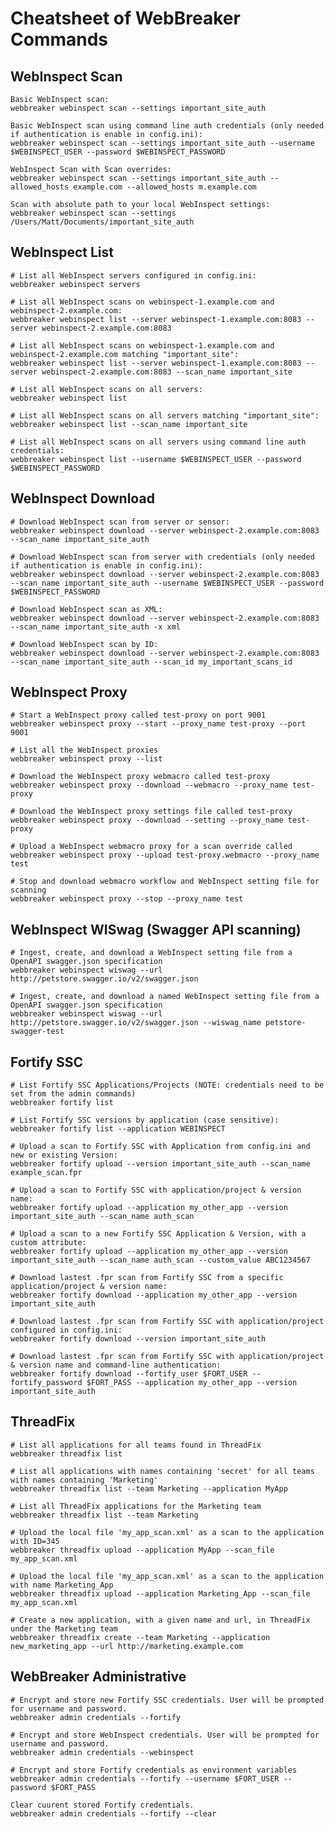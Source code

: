 # Cheatsheet of WebBreaker Commands

## WebInspect Scan

    Basic WebInspect scan:
    webbreaker webinspect scan --settings important_site_auth

    Basic WebInspect scan using command line auth credentials (only needed if authentication is enable in config.ini):
    webbreaker webinspect scan --settings important_site_auth --username $WEBINSPECT_USER --password $WEBINSPECT_PASSWORD

    WebInspect Scan with Scan overrides:
    webbreaker webinspect scan --settings important_site_auth --allowed_hosts example.com --allowed_hosts m.example.com

    Scan with absolute path to your local WebInspect settings:
    webbreaker webinspect scan --settings /Users/Matt/Documents/important_site_auth
    
## WebInspect List
    # List all WebInspect servers configured in config.ini:
    webbreaker webinspect servers

    # List all WebInspect scans on webinspect-1.example.com and webinspect-2.example.com:
    webbreaker webinspect list --server webinspect-1.example.com:8083 --server webinspect-2.example.com:8083

    # List all WebInspect scans on webinspect-1.example.com and webinspect-2.example.com matching "important_site":
    webbreaker webinspect list --server webinspect-1.example.com:8083 --server webinspect-2.example.com:8083 --scan_name important_site

    # List all WebInspect scans on all servers:
    webbreaker webinspect list

    # List all WebInspect scans on all servers matching "important_site":
    webbreaker webinspect list --scan_name important_site

    # List all WebInspect scans on all servers using command line auth credentials:
    webbreaker webinspect list --username $WEBINSPECT_USER --password $WEBINSPECT_PASSWORD

## WebInspect Download

    # Download WebInspect scan from server or sensor:
    webbreaker webinspect download --server webinspect-2.example.com:8083 --scan_name important_site_auth

    # Download WebInspect scan from server with credentials (only needed if authentication is enable in config.ini):
    webbreaker webinspect download --server webinspect-2.example.com:8083 --scan_name important_site_auth --username $WEBINSPECT_USER --password $WEBINSPECT_PASSWORD

    # Download WebInspect scan as XML:
    webbreaker webinspect download --server webinspect-2.example.com:8083 --scan_name important_site_auth -x xml

    # Download WebInspect scan by ID:
    webbreaker webinspect download --server webinspect-2.example.com:8083 --scan_name important_site_auth --scan_id my_important_scans_id   

## WebInspect Proxy 
    
    # Start a WebInspect proxy called test-proxy on port 9001
    webbreaker webinspect proxy --start --proxy_name test-proxy --port 9001

    # List all the WebInspect proxies
    webbreaker webinspect proxy --list

    # Download the WebInspect proxy webmacro called test-proxy
    webbreaker webinspect proxy --download --webmacro --proxy_name test-proxy

    # Download the WebInspect proxy settings file called test-proxy
    webbreaker webinspect proxy --download --setting --proxy_name test-proxy

    # Upload a WebInspect webmacro proxy for a scan override called
    webbreaker webinspect proxy --upload test-proxy.webmacro --proxy_name test

    # Stop and download webmacro workflow and WebInspect setting file for scanning
    webbreaker webinspect proxy --stop --proxy_name test
    
## WebInspect WISwag (Swagger API scanning)

    # Ingest, create, and download a WebInspect setting file from a OpenAPI swagger.json specification
    webbreaker webinspect wiswag --url http://petstore.swagger.io/v2/swagger.json
     
    # Ingest, create, and download a named WebInspect setting file from a OpenAPI swagger.json specification
    webbreaker webinspect wiswag --url http://petstore.swagger.io/v2/swagger.json --wiswag_name petstore-swagger-test
  
## Fortify SSC

    # List Fortify SSC Applications/Projects (NOTE: credentials need to be set from the admin commands)
    webbreaker fortify list

    # List Fortify SSC versions by application (case sensitive):
    webbreaker fortify list --application WEBINSPECT

    # Upload a scan to Fortify SSC with Application from config.ini and new or existing Version:
    webbreaker fortify upload --version important_site_auth --scan_name example_scan.fpr

    # Upload a scan to Fortify SSC with application/project & version name:
    webbreaker fortify upload --application my_other_app --version important_site_auth --scan_name auth_scan
    
    # Upload a scan to a new Fortify SSC Application & Version, with a custom attribute:
    webbreaker fortify upload --application my_other_app --version important_site_auth --scan_name auth_scan --custom_value ABC1234567

    # Download lastest .fpr scan from Fortify SSC from a specific application/project & version name:
    webbreaker fortify download --application my_other_app --version important_site_auth

    # Download lastest .fpr scan from Fortify SSC with application/project configured in config.ini:
    webbreaker fortify download --version important_site_auth

    # Download lastest .fpr scan from Fortify SSC with application/project & version name and command-line authentication:
    webbreaker fortify download --fortify_user $FORT_USER --fortify_password $FORT_PASS --application my_other_app --version important_site_auth
    
## ThreadFix

    # List all applications for all teams found in ThreadFix
    webbreaker threadfix list

    # List all applications with names containing 'secret' for all teams with names containing 'Marketing'
    webbreaker threadfix list --team Marketing --application MyApp

    # List all ThreadFix applications for the Marketing team
    webbreaker threadfix list --team Marketing

    # Upload the local file 'my_app_scan.xml' as a scan to the application with ID=345
    webbreaker threadfix upload --application MyApp --scan_file my_app_scan.xml

    # Upload the local file 'my_app_scan.xml' as a scan to the application with name Marketing_App
    webbreaker threadfix upload --application Marketing_App --scan_file my_app_scan.xml

    # Create a new application, with a given name and url, in ThreadFix under the Marketing team
    webbreaker threadfix create --team Marketing --application new_marketing_app --url http://marketing.example.com

## WebBreaker Administrative

    # Encrypt and store new Fortify SSC credentials. User will be prompted for username and password. 
    webbreaker admin credentials --fortify
    
    # Encrypt and store WebInspect credentials. User will be prompted for username and password. 
    webbreaker admin credentials --webinspect

    # Encrypt and store Fortify credentials as environment variables
    webbreaker admin credentials --fortify --username $FORT_USER --password $FORT_PASS

    Clear cuurent stored Fortify credentials.
    webbreaker admin credentials --fortify --clear

